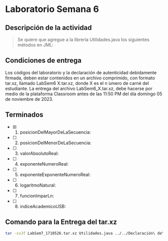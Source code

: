 # Laboratorio Semana 6

## Descripción de la actividad

> Se quiere que agregue a la librería Utilidades.java los siguientes métodos en JML:


## Condiciones de entrega

Los códigos del laboratorio y la declaración de autenticidad debidamente firmada, deben estar contenidos en un archivo comprimido, con formato tar.xz, llamado LabSem6 X.tar.xz, donde X es el n ́umero de carné del estudiante. La entrega del archivo LabSem6_X.tar.xz, debe hacerse por medio de la plataforma Classroom antes de las 11:50 PM del día domingo
05 de noviembre de 2023.

## Terminados

- [x] 1. posicionDelMayorDeLaSecuencia:
- [ ] 2. posicionDelMenorDeLaSecuencia:
- [ ] 3. valorAbsolutoReal:
- [ ] 4. exponenteNumeroReal:
- [ ] 5. exponenteExponenteNumeroReal:
- [ ] 6. logaritmoNatural:
- [ ] 7. funcionImparLn:
- [ ] 8. indiceAcademicoUSB:

## Comando para la Entrega del tar.xz

```bash
tar -cvJf LabSem7_1710526.tar.xz Utilidades.java ../../Declaración\ de\ Autenticidad\ \(Firmada\).pdf
```
